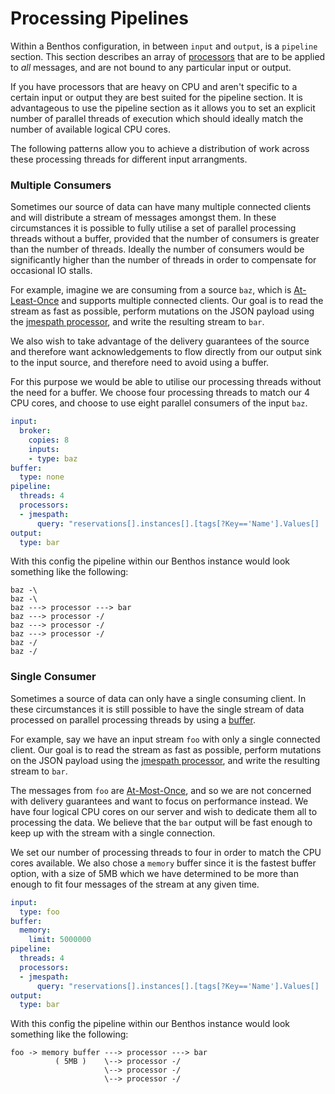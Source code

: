 Processing Pipelines
====================

Within a Benthos configuration, in between `input` and `output`, is a `pipeline`
section. This section describes an array of [processors][processors] that are to
be applied to *all* messages, and are not bound to any particular input or
output.

If you have processors that are heavy on CPU and aren't specific to a certain
input or output they are best suited for the pipeline section. It is
advantageous to use the pipeline section as it allows you to set an explicit
number of parallel threads of execution which should ideally match the number of
available logical CPU cores.

The following patterns allow you to achieve a distribution of work across these
processing threads for different input arrangments.

### Multiple Consumers

Sometimes our source of data can have many multiple connected clients and will
distribute a stream of messages amongst them. In these circumstances it is
possible to fully utilise a set of parallel processing threads without a buffer,
provided that the number of consumers is greater than the number of threads.
Ideally the number of consumers would be significantly higher than the number of
threads in order to compensate for occasional IO stalls.

For example, imagine we are consuming from a source `baz`, which is
[At-Least-Once][search-alo] and supports multiple connected clients. Our goal is
to read the stream as fast as possible, perform mutations on the JSON payload
using the [jmespath processor][jmespath-processor], and write the resulting
stream to `bar`.

We also wish to take advantage of the delivery guarantees of the source and
therefore want acknowledgements to flow directly from our output sink to the
input source, and therefore need to avoid using a buffer.

For this purpose we would be able to utilise our processing threads without the
need for a buffer. We choose four processing threads to match our 4 CPU cores,
and choose to use eight parallel consumers of the input `baz`.

``` yaml
input:
  broker:
    copies: 8
    inputs:
    - type: baz
buffer:
  type: none
pipeline:
  threads: 4
  processors:
  - jmespath:
      query: "reservations[].instances[].[tags[?Key=='Name'].Values[] | [0], type, state.name]"
output:
  type: bar
```

With this config the pipeline within our Benthos instance would look something
like the following:

``` text
baz -\
baz -\
baz ---> processor ---> bar
baz ---> processor -/
baz ---> processor -/
baz ---> processor -/
baz -/
baz -/
```

### Single Consumer

Sometimes a source of data can only have a single consuming client. In these
circumstances it is still possible to have the single stream of data processed
on parallel processing threads by using a [buffer][buffers].

For example, say we have an input stream `foo` with only a single connected
client. Our goal is to read the stream as fast as possible, perform mutations on
the JSON payload using the [jmespath processor][jmespath-processor], and write
the resulting stream to `bar`.

The messages from `foo` are [At-Most-Once][search-amo], and so we are not
concerned with delivery guarantees and want to focus on performance instead. We
have four logical CPU cores on our server and wish to dedicate them all to
processing the data. We believe that the `bar` output will be fast enough to
keep up with the stream with a single connection.

We set our number of processing threads to four in order to match the CPU cores
available. We also chose a `memory` buffer since it is the fastest buffer
option, with a size of 5MB which we have determined to be more than enough to
fit four messages of the stream at any given time.

``` yaml
input:
  type: foo
buffer:
  memory:
    limit: 5000000
pipeline:
  threads: 4
  processors:
  - jmespath:
      query: "reservations[].instances[].[tags[?Key=='Name'].Values[] | [0], type, state.name]"
output:
  type: bar
```

With this config the pipeline within our Benthos instance would look something
like the following:

``` text
foo -> memory buffer ---> processor ---> bar
          ( 5MB )    \--> processor -/
                     \--> processor -/
                     \--> processor -/
```

[processors]: ./processors
[jmespath-processor]: ./processors/README.md#jmespath
[buffers]: ./buffers
[search-amo]: https://duckduckgo.com/?q=at+most+once
[search-alo]: https://duckduckgo.com/?q=at+least+once

